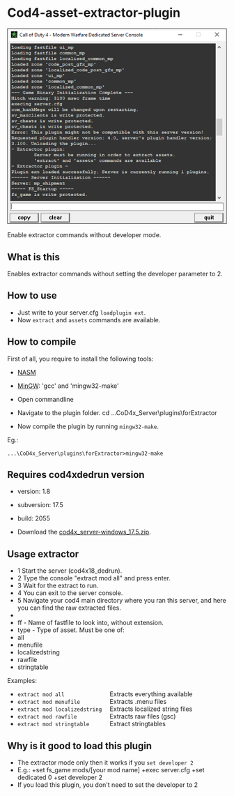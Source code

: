 # Cod4-asset-extractor-plugin
<p align="center">
  <img src="CoD4x_Server/ded_console.png?raw=true" />
</p>

Enable extractor commands without developer mode.

## What is this
Enables extractor commands without setting the developer parameter to 2.

## How to use
- Just write to your server.cfg `loadplugin ext`.
- Now `extract` and `assets` commands are available.

## How to compile
First of all, you require to install the following tools:

- [NASM](http://www.nasm.us/pub/nasm/releasebuilds/?C=M;O=D)
- [MinGW](http://www.mingw.org/): 'gcc' and 'mingw32-make'

- Open commandline
- Navigate to the plugin folder. cd ...CoD4x_Server\plugins\forExtractor
- Now compile the plugin by running `mingw32-make`.

Eg.: 
```
...\CoD4x_Server\plugins\forExtractor>mingw32-make
```

## Requires cod4xdedrun version
- version: 1.8
- subversion: 17.5
- build: 2055

- Download the [cod4x_server-windows_17.5.zip](https://github.com/Istyu/Cod4-asset-extractor/releases/download/IW3-Extarctor-commands/cod4x_server-windows_17.5.zip).

## Usage extractor
- 1 Start the server (cod4x18_dedrun).
- 2 Type the console "extract mod all" and press enter.
- 3 Wait for the extract to run.
- 4 You can exit to the server console.
- 5 Navigate your cod4 main directory where you ran this server, and here you can find the raw extracted files.
-
- ff - Name of fastfile to look into, without extension.
- type - Type of asset. Must be one of:
- all
- menufile
- localizedstring
- rawfile
- stringtable

Examples:
- `extract mod all              ` Extracts everything available
- `extract mod menufile         ` Extracts .menu files
- `extract mod localizedstring  ` Extracts localized string files
- `extract mod rawfile          ` Extracts raw files (gsc)
- `extract mod stringtable      ` Extract stringtables

## Why is it good to load this plugin
- The extractor mode only then it works if you `set developer 2`
- E.g.: +set fs_game mods/[your mod name] +exec server.cfg +set dedicated 0 +set developer 2
- If you load this plugin, you don't need to set the developer to 2

